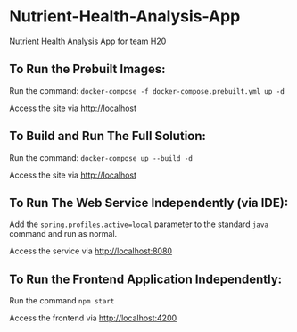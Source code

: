 # Nutrient-Health-Analysis-App
Nutrient Health Analysis App for team H20

## To Run the Prebuilt Images:

Run the command: ``docker-compose -f docker-compose.prebuilt.yml up -d``

Access the site via [http://localhost](http://localhost)

## To Build and Run The Full Solution:

Run the command: ``docker-compose up --build -d``

Access the site via [http://localhost](http://localhost)

## To Run The Web Service Independently (via IDE):

Add the `spring.profiles.active=local` parameter to the standard ``java`` command and run as normal.

Access the service via [http://localhost:8080](http://localhost:8080)

## To Run the Frontend Application Independently:

Run the command ``npm start``

Access the frontend via [http://localhost:4200](http://localhost:4200)
